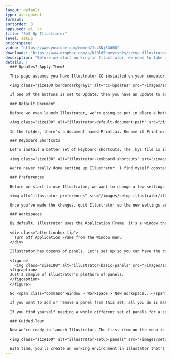 ```yaml
---
layout: default
type: assignment
formsum: 
sortorder: 3
appsused: ai, cc
title: "Set Up Illustrator"
level: setup
brightspace: 
video: "https://www.youtube.com/embed/1c4SNj6Gd08"
downloads: "https://www.dropbox.com/s/kl0l85nuxyrsqks/setup-illustrator.zip?dl=1"
description: "Before we start working in Illustrator, we need to take a tour of the user interface. The default settings Adobe provides really aren't well suited to our type of work. We'll improve on them by installing a few files and flipping a few switches."
details: |
  ### Updates? Apply Them!

  This page assumes you have Illustrator CC installed on your computer. The next step is to ensure it's up to date. To do so, go to your Creative Cloude Desktop App icon in your Mac's menu bar.

  <img class="size100 borderdarkgrey1" alt="cc-updates" src="/images/setup-illustrator/illustrator-updates.jpg">

  If one of the buttons is set to Update, then you have an update to apply.

  ### Default Document

  Before we even launch Illustrator, we're going to put in place a better default document. Go to this folder on your Mac.

  <img class="size100" alt="illustrator-default-document-path" src="/images/setup-illustrator/illustrator-default-document-path.jpg">

  In the folder, there's a document named Print.ai. Rename it Print-original.ai. Put the new one into this folder.

  ### Keyboard Shortcuts

  Let's install a better set of keyboard shortcuts. The .kys file is in the folder you've downloaded. Move them to this location on your Mac. Go to your Library folder from the Finder's Go menu.

  <img class="size100" alt="illustrator-keyboard-shortcuts" src="/images/setup-illustrator/illustrator-keyboard-shortcuts.jpg">

  We're never really done setting up Illustrator. I find myself constantly adjusting settings and creating new workspaces. It's an ongoing process.

  ### Preferences

  Before we start to use Illustrator, we want to change a few settings in the application. Go to the Illustrator menu, then choose Preferences. Change Preferences to match what's in the provided images.

  <img alt="illustrator-preferences" src="/images/setup-illustrator/illustrator-preferences.jpg" class="size50">

  Once you've made the changes, quit Illustrator so the new settings are written to your hard drive.

  ### Workspaces

  By default, Illustrator uses the Application Frame. It's a window that contains the whole application's user interface. It's very constraining. Let's get rid of it from the outset. You'll see, you'll be better without it.

  <div class="attentionbox tip">
    Turn off Application Frame from the Window menu
  </div>

  Illustrator has dozens of panels. Let's set up so you can have the right panels where you expect them to speed up your work. The best plan is to start with the Essentials workspace.

  <figure>
    <img class="size100" alt="illustrator-basic-panels" src="/images/setup-illustrator/illustrator-panels.jpg">
  <figcaption>
  Just a sample of Illustrator's plethora of panels.
  </figcaption>
  </figure>

  Go <span class="command">Window > Workspace > New Workspace...</span> then name it with your name. Once you've done this, it will be your default set of panels.

  If you want to add or remove a panel from this set, all you do is make then change, then re-save a new set with the same name. This will over-write your old one.

  If you find yourself needing a whole different set of panels for a specific type of work, go ahead and make new a workspace.

  ### Guided Tour

  Now we're ready to launch Illustrator. The first item on the menu is to take a quick tour of Illustrator's user interface. We'll look at the Control Panel, Tools and Panels setup. I'll show you how you can easily switch between open documents and view them in full-screen mode.

  <img class="size100" alt="illustrator-setup-panels" src="/images/setup-illustrator/illustrator-setup-panels.jpg">

  With time, you'll create an working environment in Illustator that's all your own.
---
```

